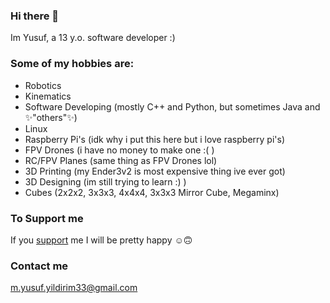 ### Hi there 👋
Im Yusuf, a 13 y.o. software developer :)

### Some of my hobbies are:
- Robotics
- Kinematics
- Software Developing (mostly C++ and Python, but sometimes Java and ✨"others"✨)
- Linux
- Raspberry Pi's (idk why i put this here but i love raspberry pi's)
- FPV Drones (i have no money to make one :( )
- RC/FPV Planes (same thing as FPV Drones lol)
- 3D Printing (my Ender3v2 is most expensive thing ive ever got)
- 3D Designing (im still trying to learn :) )
- Cubes (2x2x2, 3x3x3, 4x4x4, 3x3x3 Mirror Cube, Megaminx)

### To Support me
If you [support](https://www.patreon.com/Tachion) me I will be pretty happy ☺️🙃


### Contact me
m.yusuf.yildirim33@gmail.com
